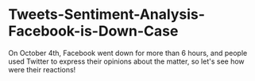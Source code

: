 # Tweets-Sentiment-Analysis-Facebook-is-Down-Case
On October 4th, Facebook went down for more than 6 hours, and people used Twitter to express their opinions about the matter, so let's see how were their reactions!
